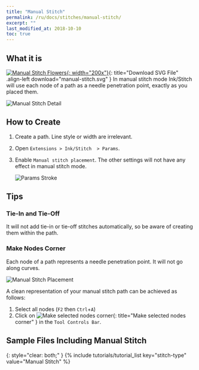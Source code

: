 ```yaml
---
title: "Manual Stitch"
permalink: /ru/docs/stitches/manual-stitch/
excerpt: ""
last_modified_at: 2018-10-10
toc: true
---
```

## What it is
[![Manual Stitch Flowers](/assets/images/docs/manual-stitch.jpg){: width="200x"}](/assets/images/docs/manual-stitch.svg){: title="Download SVG File" .align-left download="manual-stitch.svg" }
In manual stitch mode Ink/Stitch will use each node of a path as a needle penetration point, exactly as you placed them.

![Manual Stitch Detail](/assets/images/docs/manual-stitch-detail.png)

## How to Create

1. Create a path. Line style or width are irrelevant.
2. Open `Extensions > Ink/Stitch  > Params`.
3. Enable `Manual stitch placement`. The other settings will not have any effect in manual stitch mode.

   ![Params Stroke](/assets/images/docs/en/params-manual-stitch.jpg)

## Tips

### Tie-In and Tie-Off

It will not add tie-in or tie-off stitches automatically, so be aware of creating them within the path.

### Make Nodes Corner

Each node of a path represents a needle penetration point. It will not go along curves.

![Manual Stitch Placement](/assets/images/docs/manual-stitch-placement.png)

A clean representation of your manual stitch path can be achieved as follows:
1. Select all nodes (`F2` then `Ctrl`+`A`)
2. Click on ![Make selected nodes corner](/assets/images/docs/tool-controls-corner.jpg){: title="Make selected nodes corner" } in the `Tool Controls Bar`.

## Sample Files Including Manual Stitch
{: style="clear: both;" }
{% include tutorials/tutorial_list key="stitch-type" value="Manual Stitch" %}

